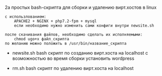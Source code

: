 2а простых bash-скрипта для сборки и удалению вирт.хостов в linux

    с использлованием: 
        APACHE2 + NGINX + php7.2-fpm + mysql 
        если необходимо нужно изменить сами конфиги внутри newsite.sh
        
    после скачивания файлов, необходимо сделать их исполняемыми:
        chmod ugo+x файл_скрипта
    по желанию можно положить в /usr/bin/название_скрипта

- newsite.sh
    bash скрипт по созданию вирт.хоста на localhost с возможностью во время сборки установить wordpress

- rm.sh
    bash скрипт по удалению вирт.хоста на localhost